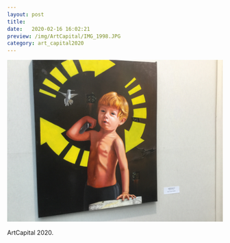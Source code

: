 ```yaml
---
layout: post
title:  
date:   2020-02-16 16:02:21
preview: /img/ArtCapital/IMG_1998.JPG
category: art_capital2020
---
```


![Picture 1](/img/ArtCapital/IMG_1998.JPG) 


ArtCapital 2020.


